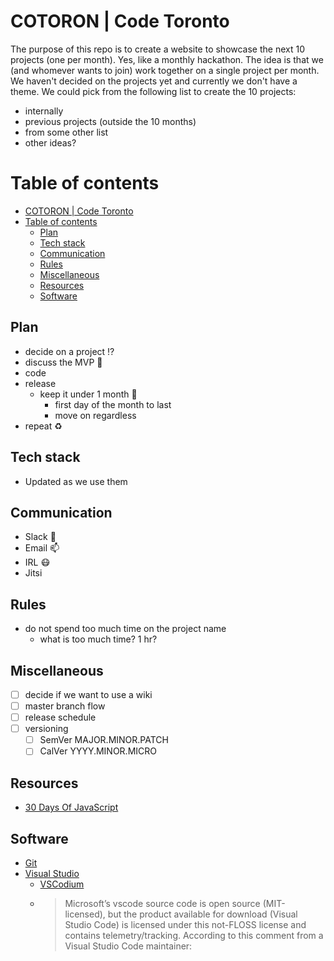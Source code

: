 # COTORON | Code Toronto

The purpose of this repo is to create a website to showcase the next 10 projects (one per month). Yes, like a monthly hackathon. The idea is that we (and whomever wants to join) work together on a single project per month. We haven't decided on the projects yet and currently we don't have a theme. We could pick from the following list to create the 10 projects:

- internally
- previous projects (outside the 10 months)
- from some other list
- other ideas?

# Table of contents

- [COTORON | Code Toronto](#cotoron--code-toronto)
- [Table of contents](#table-of-contents)
  - [Plan](#plan)
  - [Tech stack](#tech-stack)
  - [Communication](#communication)
  - [Rules](#rules)
  - [Miscellaneous](#miscellaneous)
  - [Resources](#resources)
  - [Software](#software)
## Plan

- decide on a project ⁉
- discuss the MVP 🏁
- code
- release
  - keep it under 1 month 📆
    - first day of the month to last
    - move on regardless
- repeat ♻

## Tech stack

* Updated as we use them

## Communication

- Slack 🔔
- Email 📫
- IRL 😷
- Jitsi

## Rules

- do not spend too much time on the project name
  - what is too much time? 1 hr?

## Miscellaneous

- [ ] decide if we want to use a wiki
- [ ] master branch flow
- [ ] release schedule
- [ ] versioning
  - [ ] SemVer MAJOR.MINOR.PATCH
  - [ ] CalVer YYYY.MINOR.MICRO

## Resources

- [30 Days Of JavaScript](https://github.com/Asabeneh/30-Days-Of-JavaScript)

## Software

- [Git](https://git-scm.com/)
- [Visual Studio](https://code.visualstudio.com/Download)
  - [VSCodium](https://vscodium.com/)
  - >Microsoft’s vscode source code is open source (MIT-licensed), but the product available for download (Visual Studio Code) is licensed under this not-FLOSS license and contains telemetry/tracking. According to this comment from a Visual Studio Code maintainer:

